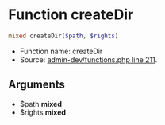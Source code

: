 Function createDir
===========================





```php
mixed createDir($path, $rights)
```

* Function name: createDir
* Source: [admin-dev/functions.php line 211](https://github.com/PrestaShop/PrestaShop/blob/1.5.0.17/admin-dev/functions.php#L211).

Arguments
---------

* $path **mixed**
* $rights **mixed**

